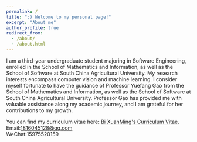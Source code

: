 ```yaml
---
permalink: /
title: ":) Welcome to my personal page!"
excerpt: "About me"
author_profile: true
redirect_from: 
  - /about/
  - /about.html
---
```


I am a third-year undergraduate student majoring in Software Engineering, enrolled in the School of Mathematics and Information, as well as the School of Software at South China Agricultural University. My research interests encompass computer vision and machine learning. I consider myself fortunate to have the guidance of Professor Yuefang Gao from the School of Mathematics and Information, as well as the School of Software at South China Agricultural University. Professor Gao has provided me with valuable assistance along my academic journey, and I am grateful for her contributions to my growth.

You can find my curriculum vitae here: [Bi XuanMing's Curriculum Vitae](../assets/Curriculum_Vitae.pdf).
Email:1816045128@qq.com  
WeChat:15975520159
